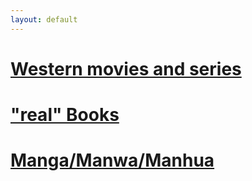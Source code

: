 ```yaml
---
layout: default 
---
```


# [Western movies and series](Western/main.markdown)

# ["real" Books](books/main.markdown)

# [Manga/Manwa/Manhua](easternAsian/main.markdown)
